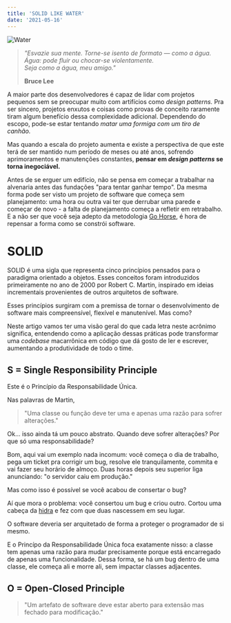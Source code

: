 ```yaml
---
title: 'SOLID LIKE WATER'
date: '2021-05-16'
---
```


![Water](/images/water.jpg)

> _"Esvazie sua mente. Torne-se isento de formato — como a água._</br> _Água: pode fluir ou chocar-se violentamente._</br> _Seja como a água, meu amigo."_
>
> **Bruce Lee**

A maior parte dos desenvolvedores é capaz de lidar com projetos pequenos sem se preocupar muito com artifícios como _design patterns._ Pra ser sincero, projetos enxutos e coisas como provas de conceito raramente tiram algum benefício dessa complexidade adicional. Dependendo do escopo, pode-se estar tentando _matar uma formiga com um tiro de canhão._

Mas quando a escala do projeto aumenta e existe a perspectiva de que este terá de ser mantido num período de meses ou até anos, sofrendo aprimoramentos e manutenções constantes, **pensar em _design patterns_ se torna inegociável.**

Antes de se erguer um edifício, não se pensa em começar a trabalhar na alvenaria antes das fundações "para tentar ganhar tempo". Da mesma forma pode ser visto um projeto de software que começa sem planejamento: uma hora ou outra vai ter que derrubar uma parede e começar de novo - a falta de planejamento começa a refletir em retrabalho. E a não ser que você seja adepto da metodologia [Go Horse](https://gohorseprocess.com.br/extreme-go-horse-xgh/), é hora de repensar a forma como se constrói software.

# SOLID

SOLID é uma sigla que representa cinco princípios pensados para o paradigma orientado a objetos. Esses conceitos foram introduzidos primeiramente no ano de 2000 por Robert C. Martin, inspirado em ideias incrementais provenientes de outros arquitetos de software.

Esses princípios surgiram com a premissa de tornar o desenvolvimento de software mais compreensível, flexível e manutenível. Mas como?

Neste artigo vamos ter uma visão geral do que cada letra neste acrônimo significa, entendendo como a aplicação dessas práticas pode transformar uma _codebase_ macarrônica em código que dá gosto de ler e escrever, aumentando a produtividade de todo o time.

## S = Single Responsibility Principle

Este é o Princípio da Responsabilidade Única.

Nas palavras de Martin,

> "Uma classe ou função deve ter uma e apenas uma razão para sofrer alterações."

Ok... isso ainda tá um pouco abstrato. Quando deve sofrer alterações? Por que só uma responsabilidade?

Bom, aqui vai um exemplo nada incomum: você começa o dia de trabalho, pega um ticket pra corrigir um bug, resolve ele tranquilamente, commita e vai fazer seu horário de almoço. Duas horas depois seu superior liga anunciando: "o servidor caiu em produção."

Mas como isso é possível se você acabou de consertar o bug?

Aí que mora o problema: você consertou um bug e criou outro. Cortou uma cabeça da [hidra](https://en.wikipedia.org/wiki/Lernaean_Hydra) e fez com que duas nascessem em seu lugar.

O software deveria ser arquitetado de forma a proteger o programador de si mesmo.

E o Princípo da Responsabilidade Única foca exatamente nisso: a classe tem apenas uma razão para mudar precisamente porque está encarregado de apenas uma funcionalidade. Dessa forma, se há um bug dentro de uma classe, ele começa ali e morre ali, sem impactar classes adjacentes.

## O = Open-Closed Principle

> "Um artefato de software deve estar aberto para extensão mas fechado para modificação."
